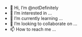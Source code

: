 - 👋 Hi, I’m @notDefinitely
- 👀 I’m interested in ...
- 🌱 I’m currently learning ...
- 💞️ I’m looking to collaborate on ...
- 📫 How to reach me ...

<!---
notDefinitely/notDefinitely is a ✨ special ✨ repository because its `README.md` (this file) appears on your GitHub profile.
You can click the Preview link to take a look at your changes.
--->
